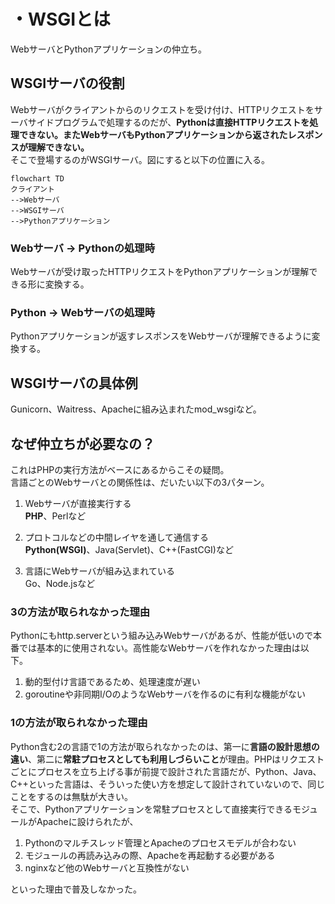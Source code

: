 # ・WSGIとは
WebサーバとPythonアプリケーションの仲立ち。

## WSGIサーバの役割
Webサーバがクライアントからのリクエストを受け付け、HTTPリクエストをサーバサイドプログラムで処理するのだが、**Pythonは直接HTTPリクエストを処理できない。またWebサーバもPythonアプリケーションから返されたレスポンスが理解できない。**  
そこで登場するのがWSGIサーバ。図にすると以下の位置に入る。

```mermaid
flowchart TD
クライアント
-->Webサーバ
-->WSGIサーバ
-->Pythonアプリケーション
```

### Webサーバ -> Pythonの処理時  
Webサーバが受け取ったHTTPリクエストをPythonアプリケーションが理解できる形に変換する。

### Python -> Webサーバの処理時  
Pythonアプリケーションが返すレスポンスをWebサーバが理解できるように変換する。

## WSGIサーバの具体例
Gunicorn、Waitress、Apacheに組み込まれたmod_wsgiなど。

## なぜ仲立ちが必要なの？
これはPHPの実行方法がベースにあるからこその疑問。  
言語ごとのWebサーバとの関係性は、だいたい以下の3パターン。

1. Webサーバが直接実行する  
   **PHP**、Perlなど

2. プロトコルなどの中間レイヤを通して通信する  
   **Python(WSGI)**、Java(Servlet)、C++(FastCGI)など

3. 言語にWebサーバが組み込まれている  
   Go、Node.jsなど

### 3の方法が取られなかった理由
Pythonにもhttp.serverという組み込みWebサーバがあるが、性能が低いので本番では基本的に使用されない。高性能なWebサーバを作れなかった理由は以下。
1. 動的型付け言語であるため、処理速度が遅い
2. goroutineや非同期I/OのようなWebサーバを作るのに有利な機能がない

### 1の方法が取られなかった理由
Python含む2の言語で1の方法が取られなかったのは、第一に**言語の設計思想の違い**、第二に**常駐プロセスとしても利用しづらいこと**が理由。PHPはリクエストごとにプロセスを立ち上げる事が前提で設計された言語だが、Python、Java、C++といった言語は、そういった使い方を想定して設計されていないので、同じことをするのは無駄が大きい。  
そこで、Pythonアプリケーションを常駐プロセスとして直接実行できるモジュールがApacheに設けられたが、

1. Pythonのマルチスレッド管理とApacheのプロセスモデルが合わない
2. モジュールの再読み込みの際、Apacheを再起動する必要がある
3. nginxなど他のWebサーバと互換性がない

といった理由で普及しなかった。